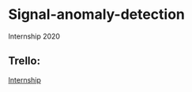 # Signal-anomaly-detection
Internship 2020

## Trello:
[Internship](https://trello.com/b/1nRRM0i6/knu-internship)
